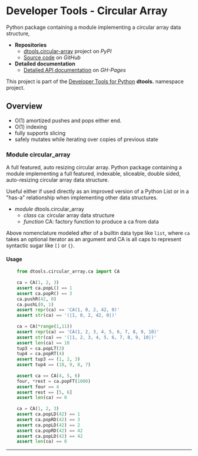 # Developer Tools - Circular Array

Python package containing a module implementing a circular array data
structure,

- **Repositories**
  - [dtools.circular-array][1] project on *PyPI*
  - [Source code][2] on *GitHub*
- **Detailed documentation**
  - [Detailed API documentation][3] on *GH-Pages*

This project is part of the [Developer Tools for Python][4] **dtools.**
namespace project.

## Overview

- O(1) amortized pushes and pops either end.
- O(1) indexing
- fully supports slicing
- safely mutates while iterating over copies of previous state

### Module circular_array

A full featured, auto resizing circular array. Python package containing
a module implementing a full featured, indexable, sliceable, double
sided, auto-resizing circular array data structure.

Useful either if used directly as an improved version of a Python List
or in a "has-a" relationship when implementing other data structures.

- *module* dtools.circular_array
  - *class* ca: circular array data structure
  - *function* CA: factory function to produce a ca from data

Above nomenclature modeled after of a builtin data type like `list`, where
`ca` takes an optional iterator as an argument and CA is all caps to represent
syntactic sugar like `[]` or `{}`.

#### Usage

```python
    from dtools.circular_array.ca import CA
    
    ca = CA(1, 2, 3)
    assert ca.popL() == 1
    assert ca.popR() == 3
    ca.pushR(42, 0)
    ca.pushL(0, 1)
    assert repr(ca) == 'CA(1, 0, 2, 42, 0)'
    assert str(ca) == '(|1, 0, 2, 42, 0|)'
    
    ca = CA(*range(1,11))
    assert repr(ca) == 'CA(1, 2, 3, 4, 5, 6, 7, 8, 9, 10)'
    assert str(ca) == '(|1, 2, 3, 4, 5, 6, 7, 8, 9, 10|)'
    assert len(ca) == 10
    tup3 = ca.popLT(3)
    tup4 = ca.popRT(4)
    assert tup3 == (1, 2, 3)
    assert tup4 == (10, 9, 8, 7)
    
    assert ca == CA(4, 5, 6)
    four, *rest = ca.popFT(1000)
    assert four == 4
    assert rest == [5, 6]
    assert len(ca) == 0
    
    ca = CA(1, 2, 3)
    assert ca.popLD(42) == 1
    assert ca.popRD(42) == 3
    assert ca.popLD(42) == 2
    assert ca.popRD(42) == 42
    assert ca.popLD(42) == 42
    assert len(ca) == 0
```

______________________________________________________________________

[1]: https://pypi.org/project/dtools.circular-array
[2]: https://github.com/grscheller/dtools-circular-array
[3]: https://grscheller.github.io/dtools-docs/circular-array
[4]: https://github.com/grscheller/dtools-docs
